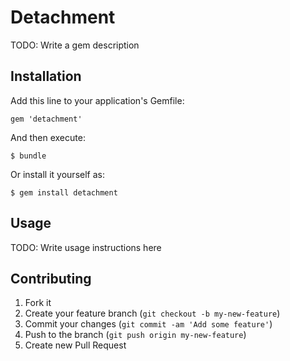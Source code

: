 # Detachment

TODO: Write a gem description

## Installation

Add this line to your application's Gemfile:

    gem 'detachment'

And then execute:

    $ bundle

Or install it yourself as:

    $ gem install detachment

## Usage

TODO: Write usage instructions here

## Contributing

1. Fork it
2. Create your feature branch (`git checkout -b my-new-feature`)
3. Commit your changes (`git commit -am 'Add some feature'`)
4. Push to the branch (`git push origin my-new-feature`)
5. Create new Pull Request
